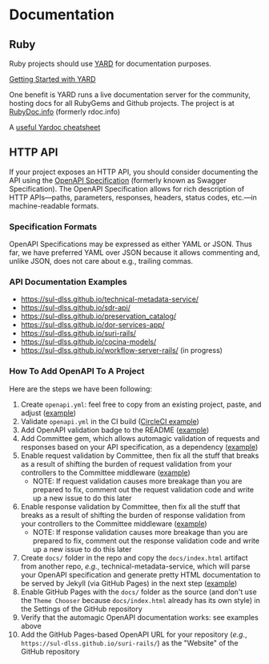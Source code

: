 # Documentation

## Ruby
Ruby projects should use [YARD](http://yardoc.org/) for documentation purposes.

[Getting Started with YARD](http://www.rubydoc.info/gems/yard/file/docs/GettingStarted.md)

One benefit is YARD runs a live documentation server for the community, hosting docs for all RubyGems and Github projects. The project is at [RubyDoc.info](http://www.rubydoc.info/) (formerly rdoc.info)

A [useful Yardoc cheatsheet](https://gist.github.com/chetan/1827484)

## HTTP API

If your project exposes an HTTP API, you should consider documenting the API using the [OpenAPI Specification](https://swagger.io/docs/specification/about/) (formerly known as Swagger Specification). The OpenAPI Specification allows for rich description of HTTP APIs&mdash;paths, parameters, responses, headers, status codes, etc.&mdash;in machine-readable formats.

### Specification Formats

OpenAPI Specifications may be expressed as either YAML or JSON. Thus far, we have preferred YAML over JSON because it allows commenting and, unlike JSON, does not care about e.g., trailing commas.

### API Documentation Examples

* https://sul-dlss.github.io/technical-metadata-service/
* https://sul-dlss.github.io/sdr-api/
* https://sul-dlss.github.io/preservation_catalog/
* https://sul-dlss.github.io/dor-services-app/
* https://sul-dlss.github.io/suri-rails/
* https://sul-dlss.github.io/cocina-models/
* https://sul-dlss.github.io/workflow-server-rails/ (in progress)

### How To Add OpenAPI To A Project

Here are the steps we have been following:

1. Create `openapi.yml`: feel free to copy from an existing project, paste, and adjust ([example](https://github.com/sul-dlss/technical-metadata-service/blob/master/openapi.yml))
1. Validate `openapi.yml` in the CI build ([CircleCI example](https://github.com/sul-dlss/technical-metadata-service/blob/6c8151b1ca713061c227e8030f03c6531eee1093/.circleci/config.yml#L103-L114))
1. Add OpenAPI validation badge to the README ([example](https://github.com/sul-dlss/technical-metadata-service/blob/6c8151b1ca713061c227e8030f03c6531eee1093/README.md#L5))
1. Add Committee gem, which allows automagic validation of requests and responses based on your API specification, as a dependency ([example](https://github.com/sul-dlss/technical-metadata-service/blob/6c8151b1ca713061c227e8030f03c6531eee1093/Gemfile#L9))
1. Enable request validation by Committee, then fix all the stuff that breaks as a result of shifting the burden of request validation from your controllers to the Committee middleware ([example](https://github.com/sul-dlss/technical-metadata-service/blob/6c8151b1ca713061c227e8030f03c6531eee1093/config/application.rb#L47-L51))
    * NOTE: If request validation causes more breakage than you are prepared to fix, comment out the request validation code and write up a new issue to do this later
1. Enable response validation by Committee, then fix all the stuff that breaks as a result of shifting the burden of response validation from your controllers to the Committee middleware ([example](https://github.com/sul-dlss/technical-metadata-service/blob/6c8151b1ca713061c227e8030f03c6531eee1093/config/application.rb#L52))
    * NOTE: If response validation causes more breakage than you are prepared to fix, comment out the response validation code and write up a new issue to do this later
1. Create `docs/` folder in the repo and copy the `docs/index.html` artifact from another repo, *e.g.*, technical-metadata-service, which will parse your OpenAPI specification and generate pretty HTML documentation to be served by Jekyll (via GitHub Pages) in the next step ([example](https://github.com/sul-dlss/technical-metadata-service/tree/6c8151b1ca713061c227e8030f03c6531eee1093/docs))
1. Enable GitHub Pages with the `docs/` folder as the source (and don't use the `Theme Chooser` because `docs/index.html` already has its own style) in the Settings of the GitHub repository
1. Verify that the automagic OpenAPI documentation works: see examples above
1. Add the GitHub Pages-based OpenAPI URL for your repository (*e.g.*, `https://sul-dlss.github.io/suri-rails/`) as the "Website" of the GitHub repository
